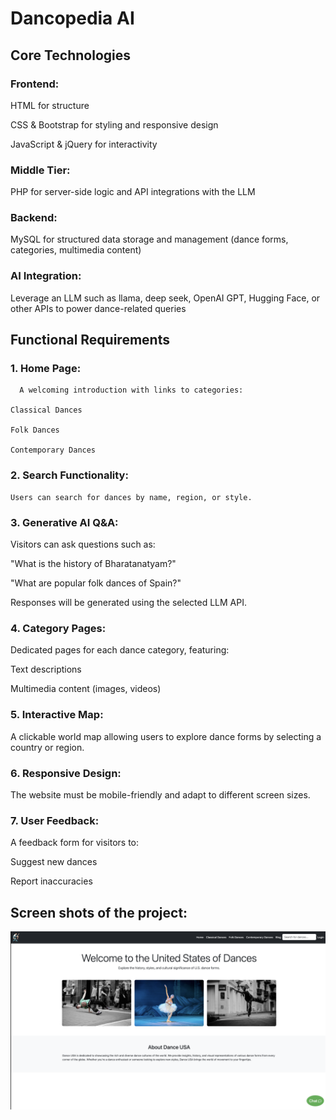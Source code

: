 # Dancopedia AI

## Core Technologies

### Frontend:

  HTML for structure

  CSS & Bootstrap for styling and responsive design

  JavaScript & jQuery for interactivity

### Middle Tier:

  PHP for server-side logic and API integrations with the LLM

### Backend:

  MySQL for structured data storage and management (dance forms, categories, multimedia content)

### AI Integration:

  Leverage an LLM such as llama, deep seek, OpenAI GPT, Hugging Face, or other APIs to power dance-related queries

## Functional Requirements

  ### 1. Home Page:

      A welcoming introduction with links to categories:

    Classical Dances

    Folk Dances

    Contemporary Dances

  ### 2. Search Functionality:

    Users can search for dances by name, region, or style.

### 3. Generative AI Q&A:

  Visitors can ask questions such as:

  "What is the history of Bharatanatyam?"

  "What are popular folk dances of Spain?"

  Responses will be generated using the selected LLM API.

### 4. Category Pages:

  Dedicated pages for each dance category, featuring:

  Text descriptions

  Multimedia content (images, videos)

### 5. Interactive Map:

  A clickable world map allowing users to explore dance forms by selecting a country or region.

### 6. Responsive Design:

  The website must be mobile-friendly and adapt to different screen sizes.

### 7. User Feedback:

  A feedback form for visitors to:

  Suggest new dances

  Report inaccuracies
  
  ## Screen shots of the project: 
![alt "Screen shots of the home page "](/images_read_me_page/home.png)

